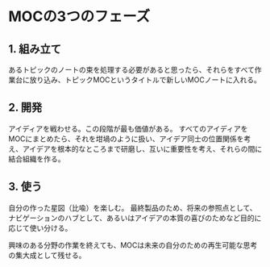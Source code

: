 # MOCの3つのフェーズ

## 1. 組み立て
あるトピックのノートの束を処理する必要があると思ったら、それらをすべて作業台に放り込み、トピックMOCというタイトルで新しいMOCノートに入れる。

## 2. 開発
アイディアを戦わせる。この段階が最も価値がある。
すべてのアイディアをMOCにまとめたら、それを坩堝のように扱い、アイデア同士の位置関係を考え、アイデアを根本的なところまで研磨し、互いに重要性を考え、それらの間に結合組織を作る。

## 3. 使う
自分の作った星図（比喩）を楽しむ。
最終製品のため、将来の参照点として、ナビゲーションのハブとして、あるいはアイデアの本質の喜びのためなど目的に応じて使い分ける。

興味のある分野の作業を終えても、MOCは未来の自分のための再生可能な思考の集大成として残せる。